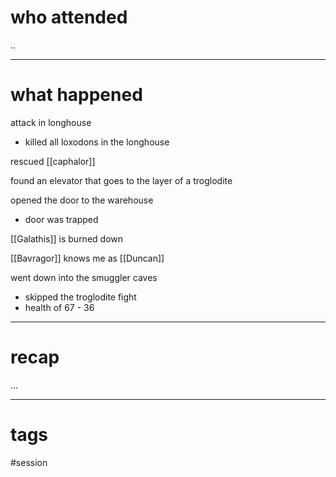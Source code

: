 # who attended

..

---
# what happened

attack in longhouse
- killed all loxodons in the longhouse 

rescued [[caphalor]] 

found an elevator that goes to the layer of a troglodite

opened the door to the warehouse
- door was trapped

[[Galathis]] is burned down

[[Bavragor]] knows me as [[Duncan]]

went down into the smuggler caves
- skipped the troglodite fight
- health of 67 - 36


---
# recap

...

---
# tags

#session